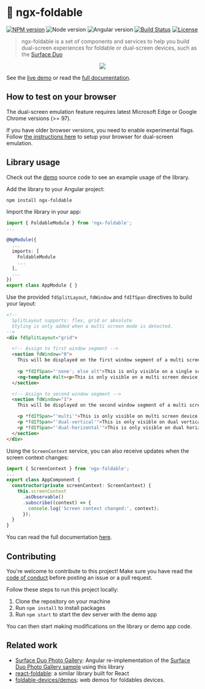 # 📖 ngx-foldable

[![NPM version](https://img.shields.io/npm/v/ngx-foldable.svg)](https://www.npmjs.com/package/ngx-foldable)
![Node version](https://img.shields.io/node/v/ngx-foldable.svg)
![Angular version](https://img.shields.io/badge/angular-%3E%3D13-dd0031?logo=Angular)
[![Build Status](https://github.com/sinedied/ngx-foldable/workflows/build/badge.svg)](https://github.com/sinedied/ngx-foldable/actions)
[![License](https://img.shields.io/badge/license-MIT-blue.svg)](LICENSE)

> ngx-foldable is a set of components and services to help you build dual-screen experiences for foldable or dual-screen devices, such as the [Surface Duo](https://docs.microsoft.com/dual-screen/web/?WT.mc_id=javascript-9776-yolasors)

<p align="center">
  <img src="./demo.png">
<p>

See the [live demo](https://sinedied.github.io/ngx-foldable/demo/) or read the [full documentation](https://sinedied.github.io/ngx-foldable/).

## How to test on your browser

The dual-screen emulation feature requires latest Microsoft Edge or Google Chrome versions (>= 97).

If you have older browser versions, you need to enable experimental flags.
Follow [the instructions here](https://devblogs.microsoft.com/surface-duo/build-and-test-dual-screen-web-apps/?WT.mc_id=javascript-9776-yolasors#build-and-test-on-the-desktop) to setup your browser for dual-screen emulation.

## Library usage

Check out the [demo](./projects/demo/src/app) source code to see an example usage of the library.

Add the library to your Angular project:

```sh
npm install ngx-foldable
```

Import the library in your app:

```ts
import { FoldableModule } from 'ngx-foldable';
...

@NgModule({
  ...
  imports: [
    FoldableModule
    ...
  ],
  ...
})
export class AppModule { }
```

Use the provided `fdSplitLayout`, `fdWindow` and `fdIfSpan` directives to build your layout:

```html
<!--
  SplitLayout supports: flex, grid or absolute
  Styling is only added when a multi screen mode is detected.
-->
<div fdSplitLayout="grid">

  <!-- Assign to first window segment -->
  <section fdWindow="0">
    This will be displayed on the first window segment of a multi screen or single screen device.
    
    <p *fdIfSpan="'none'; else alt">This is only visible on a single screen device.</p>
    <ng-template #alt><p>This is only visible on a multi screen device.</p></ng-template>
  </section>

  <!-- Assign to second window segment -->
  <section fdWindow="1">
    This will be displayed on the second window segment of a multi screen device.

    <p *fdIfSpan="'multi'">This is only visible on multi screen device, regardless of the orientation.</p>
    <p *fdIfSpan="'dual-vertical'">This is only visible on dual vertical viewports.</p>
    <p *fdIfSpan="'dual-horizontal'">This is only visible on dual horizontal viewports.</p>
  </section>
</div>
```

Using the `ScreenContext` service, you can also receive updates when the screen context changes:

```typescript
import { ScreenContext } from 'ngx-foldable';
...
export class AppComponent {
  constructor(private screenContext: ScreenContext) {
    this.screenContext
      .asObservable()
      .subscribe((context) => {
        console.log('Screen context changed:', context);
      });
  }
}
```

You can read the full documentation [here](https://sinedied.github.io/ngx-foldable/).

## Contributing

You're welcome to contribute to this project!
Make sure you have read the [code of conduct](./CODE_OF_CONDUCT) before posting an issue or a pull request.

Follow these steps to run this project locally:

1. Clone the repository on your machine
2. Run `npm install` to install packages
3. Run `npm start` to start the dev server with the demo app

You can then start making modifications on the library or demo app code.

## Related work

- [Surface Duo Photo Gallery](https://github.com/sinedied/surface-duo-photo-gallery): Angular re-implementation of the [Surface Duo Photo Gallery sample](https://github.com/foldable-devices/demos/tree/master/photo-gallery) using this library
- [react-foldable](https://github.com/aaronpowell/react-foldable): a similar library built for React
- [foldable-devices/demos](https://github.com/foldable-devices/demos): web demos for foldables devices.
